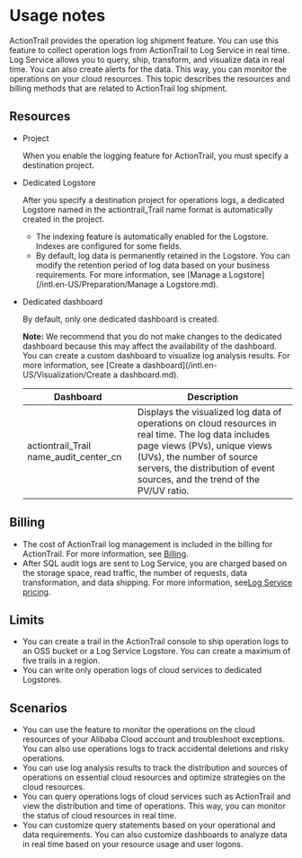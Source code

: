 # Usage notes

ActionTrail provides the operation log shipment feature. You can use this feature to collect operation logs from ActionTrail to Log Service in real time. Log Service allows you to query, ship, transform, and visualize data in real time. You can also create alerts for the data. This way, you can monitor the operations on your cloud resources. This topic describes the resources and billing methods that are related to ActionTrail log shipment.

## Resources

-   Project

    When you enable the logging feature for ActionTrail, you must specify a destination project.

-   Dedicated Logstore

    After you specify a destination project for operations logs, a dedicated Logstore named in the actiontrail\_Trail name format is automatically created in the project.

    -   The indexing feature is automatically enabled for the Logstore. Indexes are configured for some fields.
    -   By default, log data is permanently retained in the Logstore. You can modify the retention period of log data based on your business requirements. For more information, see [Manage a Logstore](/intl.en-US/Preparation/Manage a Logstore.md).
-   Dedicated dashboard

    By default, only one dedicated dashboard is created.

    **Note:** We recommend that you do not make changes to the dedicated dashboard because this may affect the availability of the dashboard. You can create a custom dashboard to visualize log analysis results. For more information, see [Create a dashboard](/intl.en-US/Visualization/Create a dashboard.md).

    |Dashboard|Description|
    |---------|-----------|
    |actiontrail\_Trail name\_audit\_center\_cn|Displays the visualized log data of operations on cloud resources in real time. The log data includes page views \(PVs\), unique views \(UVs\), the number of source servers, the distribution of event sources, and the trend of the PV/UV ratio.|


## Billing

-   The cost of ActionTrail log management is included in the billing for ActionTrail. For more information, see [Billing](/intl.en-US/Pricing/Billing.md).
-   After SQL audit logs are sent to Log Service, you are charged based on the storage space, read traffic, the number of requests, data transformation, and data shipping. For more information, see[Log Service pricing](https://www.alibabacloud.com/product/log-service/pricing?spm=a3c0i.139163.9288850920.1.7690637avzyiqo).

## Limits

-   You can create a trail in the ActionTrail console to ship operation logs to an OSS bucket or a Log Service Logstore. You can create a maximum of five trails in a region.
-   You can write only operation logs of cloud services to dedicated Logstores.

## Scenarios

-   You can use the feature to monitor the operations on the cloud resources of your Alibaba Cloud account and troubleshoot exceptions. You can also use operations logs to track accidental deletions and risky operations.
-   You can use log analysis results to track the distribution and sources of operations on essential cloud resources and optimize strategies on the cloud resources.
-   You can query operations logs of cloud services such as ActionTrail and view the distribution and time of operations. This way, you can monitor the status of cloud resources in real time.
-   You can customize query statements based on your operational and data requirements. You can also customize dashboards to analyze data in real time based on your resource usage and user logons.


